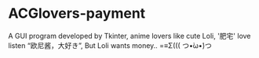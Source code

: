# ACGlovers-payment
A GUI program developed by Tkinter, anime lovers like cute  Loli, '肥宅' love listen “欧尼酱，大好き”, But Loli wants money..  =≡Σ((( つ•̀ω•́)つ
